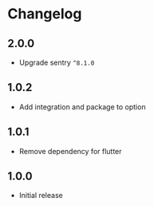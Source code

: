 # Changelog

## 2.0.0

* Upgrade sentry `^8.1.0`

## 1.0.2

* Add integration and package to option

## 1.0.1

* Remove dependency for flutter

## 1.0.0

* Initial release
